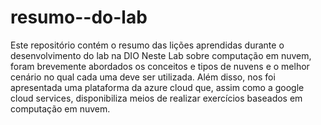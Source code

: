 # resumo--do-lab
Este repositório contém o resumo das lições aprendidas durante o desenvolvimento do lab na DIO
Neste Lab sobre computação em nuvem, foram brevemente abordados os conceitos e tipos de nuvens e o melhor cenário no qual cada uma deve ser utilizada.
Além disso, nos foi apresentada uma plataforma da azure cloud que, assim como a google cloud services, disponibiliza meios de realizar exercícios baseados em computação em nuvem.
